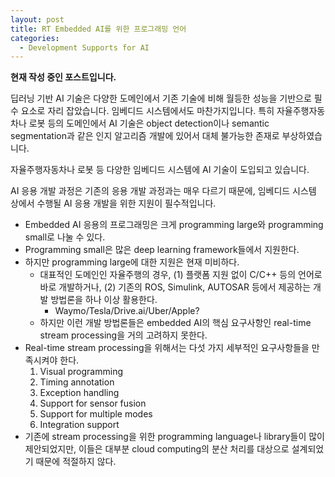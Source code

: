 ```yaml
---
layout: post
title: RT Embedded AI를 위한 프로그래밍 언어
categories:
  - Development Supports for AI
---
```


**현재 작성 중인 포스트입니다.**

딥러닝 기반 AI 기술은 다양한 도메인에서 기존 기술에 비해 월등한 성능을 기반으로 필수 요소로 자리 잡았습니다. 임베디드 시스템에서도 마찬가지입니다. 특히 자율주행자동차나 로봇 등의 도메인에서 AI 기술은 object detection이나 semantic segmentation과 같은 인지 알고리즘 개발에 있어서 대체 불가능한 존재로 부상하였습니다.




자율주행자동차나 로봇 등 다양한 임베디드 시스템에 AI 기술이 도입되고 있습니다.



AI 응용 개발 과정은 기존의 응용 개발 과정과는 매우 다르기 때문에, 임베디드 시스템 상에서 수행될 AI 응용 개발을 위한 지원이 필수적입니다.




- Embedded AI 응용의 프로그래밍은 크게 programming large와 programming small로 나눌 수 있다.
- Programming small은 많은 deep learning framework들에서 지원한다.
- 하지만 programming large에 대한 지원은 현재 미비하다.
  - 대표적인 도메인인 자율주행의 경우, (1) 플랫폼 지원 없이 C/C++ 등의 언어로 바로 개발하거나, (2) 기존의 ROS, Simulink, AUTOSAR 등에서 제공하는 개발 방법론을 하나 이상 활용한다.
    - Waymo/Tesla/Drive.ai/Uber/Apple?
  - 하지만 이런 개발 방법론들은 embedded AI의 핵심 요구사항인 real-time stream processing을 거의 고려하지 못한다.
- Real-time stream processing을 위해서는 다섯 가지 세부적인 요구사항들을 만족시켜야 한다.
  1. Visual programming
  2. Timing annotation
  3. Exception handling
  4. Support for sensor fusion
  5. Support for multiple modes
  6. Integration support
- 기존에 stream processing을 위한 programming language나 library들이 많이 제안되었지만, 이들은 대부분 cloud computing의 분산 처리를 대상으로 설계되었기 때문에 적절하지 않다.





[^BMW15]: <https://roscon.ros.org/2015/presentations/ROSCon-Automated-Driving.pdf>
